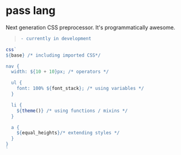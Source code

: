 # pass lang
Next generation CSS preprocessor. It's programmatically awesome.
> ```diff
> - currently in development
> ```

```js
css`
${base} /* including imported CSS*/

nav {
  width: ${10 + 10}px; /* operators */

  ul {
    font: 100% ${font_stack}; /* using variables */
  }

  li {
    ${theme()} /* using functions / mixins */
  }

  a {
    ${equal_heights}/* extending styles */
  }
}
`
```

